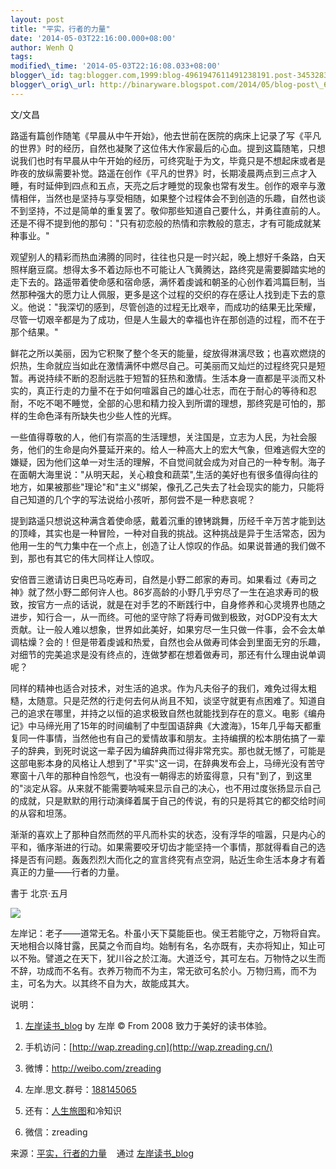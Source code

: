 ```yaml
--- 
layout: post 
title: "平实，行者的力量" 
date: '2014-05-03T22:16:00.000+08:00' 
author: Wenh Q
tags:
modified\_time: '2014-05-03T22:16:08.033+08:00' 
blogger\_id: tag:blogger.com,1999:blog-4961947611491238191.post-3453283103775322707
blogger\_orig\_url: http://binaryware.blogspot.com/2014/05/blog-post\_609.html
--- 
```

文/文昌



路遥有篇创作随笔《早晨从中午开始》，他去世前在医院的病床上记录了写《平凡的世界》时的经历，自然也凝聚了这位伟大作家最后的心血。提到这篇随笔，只想说我们也时有早晨从中午开始的经历，可终究耻于为文，毕竟只是不想起床或者是昨夜的放纵需要补觉。路遥在创作《平凡的世界》时，长期凌晨两点到三点才入睡，有时延伸到四点和五点，天亮之后才睡觉的现象也常有发生。创作的艰辛与激情相伴，当然也是坚持与享受相随，如果整个过程体会不到创造的乐趣，自然也谈不到坚持，不过是简单的重复罢了。敬仰那些知道自己要什么，并勇往直前的人。还是不得不提到他的那句："只有初恋般的热情和宗教般的意志，才有可能成就某种事业。"



观望别人的精彩而热血沸腾的同时，往往也只是一时兴起，晚上想好千条路，白天照样磨豆腐。想得太多不着边际也不可能让人飞黄腾达，路终究是需要脚踏实地的走下去的。路遥带着使命感和宿命感，满怀着虔诚和朝圣的心创作着鸿篇巨制，当然那种强大的愿力让人佩服，更多是这个过程的交织的存在感让人找到走下去的意义。他说："我深切的感到，尽管创造的过程无比艰辛，而成功的结果无比荣耀，尽管一切艰辛都是为了成功，但是人生最大的幸福也许在那创造的过程，而不在于那个结果。"



鲜花之所以美丽，因为它积聚了整个冬天的能量，绽放得淋漓尽致；也喜欢燃烧的炽热，生命就应当如此在激情满怀中燃尽自己。可美丽而又灿烂的过程终究只是短暂。再说持续不断的忍耐远胜于短暂的狂热和激情。生活本身一直都是平淡而又朴实的，真正行走的力量不在于如何喧嚣自己的雄心壮志，而在于耐心的等待和忍耐，不吃不喝不睡觉，全部的心思和精力投入到所谓的理想，那终究是可怕的，那样的生命色泽有所缺失也少些人性的光辉。



一些值得尊敬的人，他们有崇高的生活理想，关注国是，立志为人民，为社会服务，他们的生命是向外蔓延开来的。给人一种高大上的宏大气象，但难逃假大空的嫌疑，因为他们这单一对生活的理解，不自觉间就会成为对自己的一种专制。海子在面朝大海里说："从明天起，关心粮食和蔬菜",生活的美好也有很多值得向往的地方，如果被那些"理论"和"主义"绑架，像孔乙己失去了社会现实的能力，只能将自己知道的几个字的写法说给小孩听，那何尝不是一种悲哀呢？



提到路遥只想说这种满含着使命感，戴着沉重的镣铐跳舞，历经千辛万苦才能到达的顶峰，其实也是一种冒险，一种对自我的挑战。这种挑战是异于生活常态，因为他用一生的气力集中在一个点上，创造了让人惊叹的作品。如果说普通的我们做不到，那也有其它的伟大同样让人惊叹。



安倍晋三邀请访日奥巴马吃寿司，自然是小野二郎家的寿司。如果看过《寿司之神》就了然小野二郎何许人也。86岁高龄的小野几乎穷尽了一生在追求寿司的极致，按官方一点的话说，就是在对手艺的不断践行中，自身修养和心灵境界也随之进步，知行合一，从一而终。可他的坚守除了将寿司做到极致，对GDP没有太大贡献。让一般人难以想象，世界如此美好，如果穷尽一生只做一件事，会不会太单调枯燥？会的！但是带着虔诚和热爱，自然也会从做寿司体会到里面无穷的乐趣，对细节的完美追求是没有终点的，连做梦都在想着做寿司，那还有什么理由说单调呢？



同样的精神也适合对技术，对生活的追求。作为凡夫俗子的我们，难免过得太粗糙，太随意。只是茫然的行走何去何从尚且不知，谈坚守就更有点困难了。知道自己的追求在哪里，并持之以恒的追求极致自然也就能找到存在的意义。电影《编舟记》中马缔光用了15年的时间编制了中型国语辞典《大渡海》，15年几乎每天都重复同一件事情，当然他也有自己的爱情故事和朋友。主持编撰的松本朋佑搞了一辈子的辞典，到死时说这一辈子因为编辞典而过得非常充实。那也就无憾了，可能是这部电影本身的风格让人想到了"平实"这一词，在辞典发布会上，马缔光没有苦守寒窗十八年的那种自怜怨气，也没有一朝得志的娇蛮得意，只有"到了，到这里的"淡定从容。从来就不能需要呐喊来显示自己的决心，也不用过度张扬显示自己的成就，只是默默的用行动演绎着属于自己的传说，有的只是将其它的都交给时间的从容和坦荡。



渐渐的喜欢上了那种自然而然的平凡而朴实的状态，没有浮华的喧嚣，只是内心的平和，循序渐进的行动。如果需要咬牙切齿才能坚持一个事情，那就得看自己的选择是否有问题。轰轰烈烈大而化之的宣言终究有点空洞，贴近生命生活本身才有着真正的力量——行者的力量。



書于 北京·五月



![](https://images-blogger-opensocial.googleusercontent.com/gadgets/proxy?url=http%3A%2F%2Fzreading-img.qiniudn.com%2Fpingshi.jpg&container=blogger&gadget=a&rewriteMime=image%2F*)



左岸记：老子——道常无名。朴虽小天下莫能臣也。侯王若能守之，万物将自宾。天地相合以降甘露，民莫之令而自均。始制有名，名亦既有，夫亦将知止，知止可以不殆。譬道之在天下，犹川谷之於江海。大道泛兮，其可左右。万物恃之以生而不辞，功成而不名有。衣养万物而不为主，常无欲可名於小。万物归焉，而不为主，可名为大。以其终不自为大，故能成其大。



说明：



1. [左岸读书\_blog](http://zreading.cn/) by 左岸 © From 2008
致力于美好的读书体验。



2. 手机访问：[http://wap.zreading.cn](http://wap.zreading.cn/)



3. 微博：<http://weibo.com/zreading>



4. 左岸.思文.群号：[188145065](http://www.zreading.cn/siwen/siwen.html)



5. 还有：[人生旅图](http://www.zreading.net/)和冷知识



6. 微信：zreading
<div>




</div>

<div>

来源：[平实，行者的力量](http://zreading.cn.feedsportal.com/c/35042/f/647833/s/39fea7dd/sc/38/l/0L0Szreading0Bcn0Carchives0C43550Bhtml/story01.htm) 
  通过 [左岸读书\_blog](http://www.zreading.cn/)

</div>
